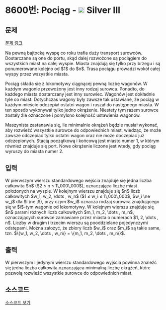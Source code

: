 # 8600번: Pociąg - <img src="https://static.solved.ac/tier_small/8.svg" style="height:20px" /> Silver III

<!-- performance -->

<!-- 문제 제출 후 깃허브에 푸시를 했을 때 제출한 코드의 성능이 입력될 공간입니다.-->

<!-- end -->

## 문제

[문제 링크](https://boj.kr/8600)


<p>Na pewną bajtocką wyspę co roku trafia duży transport surowców. Dostarczane są one do portu, skąd dalej rozwożone są pociągiem do wszystkich miast na całej wyspie. Miasta znajdują się tylko przy brzegu i są ponumerowane kolejno od $1$&nbsp;do $n$. Trasa pociągu prowadzi wokół całej wyspy przez wszystkie miasta.</p>

<p>Pociąg składa się z lokomotywy ciągnącej pewną liczbę wagonów. W każdym wagonie przewożony jest inny rodzaj surowca. Ponadto, do każdego miasta dostarczany jest inny surowiec. Wagonów jest dokładnie tyle co miast. Dotychczas wagony były zawsze tak ustawiane, że pociąg w każdym mieście odczepiał ostatni wagon i ruszał do następnego miasta. W ten sposób wykonywał tylko jedno okrążenie. Niestety tym razem surowce zostały źle oznaczone i pomylono kolejność ustawienia wagonów.</p>

<p>Maszynista zastanawia się, ile minimalnie okrążeń będzie musiał wykonać, aby rozwieźć wszystkie surowce do odpowiednich miast, wiedząc, że może zawsze odczepiać tylko ostatni wagon oraz nie może doczepiać już odczepionych. Stacją początkową i końcową jest miasto numer 1, w którym również znajduje się port. Nowe okrążenie liczone jest wtedy, gdy pociąg wyruszy do miasta numer 2.</p>



## 입력


<p>W pierwszym wierszu standardowego wejścia znajduje się jedna liczba całkowita $n$&nbsp;($2 ≤ n ≤ 1\,000\,000$), oznaczająca liczbę miast położonych na wyspie. W kolejnym wierszu znajduje się $n$&nbsp;liczb całkowitych $w_1, w_2, \dots , w_n$&nbsp;($1 ≤ w_i ≤ 1\,000\,000$, $w_i \ne w_j$&nbsp;dla $i \ne j$), przy czym $w_i$&nbsp;oznacza rodzaj surowca znajdującego się w $i$-tym wagonie od lokomotywy. W kolejnym wierszu znajduje się $n$&nbsp;parami różnych liczb całkowitych $m_1, m_2, \dots , m_n$, oznaczających surowce zamawiane przez miasta o numerach $1, 2, \dots , n$. Liczby w drugim i trzecim wierszu są pooddzielane pojedynczymi odstępami. Można założyć, że zbiory liczb $w_i$&nbsp;oraz $m_i$&nbsp;są takie same, tzn. $\{w_1, w_2, \dots , w_n\} = \{m_1, m_2, \dots , m_n\}$.</p>



## 출력


<p>W pierwszym i jedynym wierszu standardowego wyjścia powinna znaleźć się jedna liczba całkowita oznaczająca minimalną liczbę okrążeń, które pozwolą rozwieźć wszystkie surowce do odpowiednich miast.</p>



## 소스코드

[소스코드 보기](Pociąg.cpp)